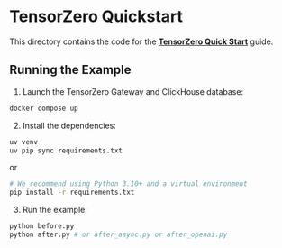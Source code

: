 # TensorZero Quickstart

This directory contains the code for the **[TensorZero Quick Start](https://www.tensorzero.com/docs/gateway/quickstart)** guide.

## Running the Example

1. Launch the TensorZero Gateway and ClickHouse database:

```bash
docker compose up
```

2. Install the dependencies:

```bash
uv venv
uv pip sync requirements.txt
```

or

```bash
# We recommend using Python 3.10+ and a virtual environment
pip install -r requirements.txt
```

3. Run the example:

```bash
python before.py
python after.py # or after_async.py or after_openai.py
```
